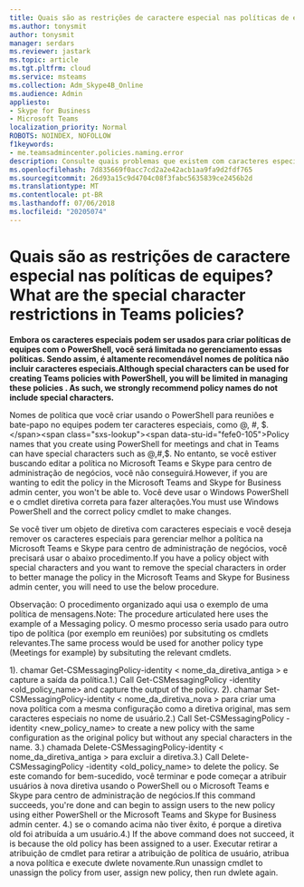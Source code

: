 ```yaml
---
title: Quais são as restrições de caractere especial nas políticas de equipes?
ms.author: tonysmit
author: tonysmit
manager: serdars
ms.reviewer: jastark
ms.topic: article
ms.tgt.pltfrm: cloud
ms.service: msteams
ms.collection: Adm_Skype4B_Online
ms.audience: Admin
appliesto:
- Skype for Business
- Microsoft Teams
localization_priority: Normal
ROBOTS: NOINDEX, NOFOLLOW
f1keywords:
- me.teamsadmincenter.policies.naming.error
description: Consulte quais problemas que existem com caracteres especiais nos nomes de políticas e o que você pode fazer para corrigi-lo.
ms.openlocfilehash: 7d835669f0acc7cd2a2e42acb1aa9fa9d2fdf765
ms.sourcegitcommit: 26d93a15c9d4704c08f3fabc5635839ce2456b2d
ms.translationtype: MT
ms.contentlocale: pt-BR
ms.lasthandoff: 07/06/2018
ms.locfileid: "20205074"
---
```

# <a name="what-are-the-special-character-restrictions-in-teams-policies"></a><span data-ttu-id="fefe0-103">Quais são as restrições de caractere especial nas políticas de equipes?</span><span class="sxs-lookup"><span data-stu-id="fefe0-103">What are the special character restrictions in Teams policies?</span></span>

<span data-ttu-id="fefe0-104">**Embora os caracteres especiais podem ser usados para criar políticas de equipes com o PowerShell, você será limitada no gerenciamento essas políticas.  Sendo assim, é altamente recomendável nomes de política não incluir caracteres especiais.**</span><span class="sxs-lookup"><span data-stu-id="fefe0-104">**Although special characters can be used for creating Teams policies with PowerShell, you will be limited in managing these policies .  As such, we strongly recommend policy names do not include special characters.**</span></span>

<span data-ttu-id="fefe0-105">Nomes de política que você criar usando o PowerShell para reuniões e bate-papo no equipes podem ter caracteres especiais, como @, #, $.</span><span class="sxs-lookup"><span data-stu-id="fefe0-105">Policy names that you create using PowerShell for meetings and chat in Teams can have special characters such as @,#,$.</span></span> <span data-ttu-id="fefe0-106">No entanto, se você estiver buscando editar a política no Microsoft Teams e Skype para centro de administração de negócios, você não conseguirá.</span><span class="sxs-lookup"><span data-stu-id="fefe0-106">However, if you are wanting to edit the policy in the Microsoft Teams and Skype for Business admin center, you won't be able to.</span></span> <span data-ttu-id="fefe0-107">Você deve usar o Windows PowerShell e o cmdlet diretiva correta para fazer alterações.</span><span class="sxs-lookup"><span data-stu-id="fefe0-107">You must use Windows PowerShell and the correct policy cmdlet to make changes.</span></span>

<span data-ttu-id="fefe0-108">Se você tiver um objeto de diretiva com caracteres especiais e você deseja remover os caracteres especiais para gerenciar melhor a política na Microsoft Teams e Skype para centro de administração de negócios, você precisará usar o abaixo procedimento.</span><span class="sxs-lookup"><span data-stu-id="fefe0-108">If you have a policy object with special characters and you want to remove the special characters in order to better manage the policy in the Microsoft Teams and Skype for Business admin center, you will need to use the below procedure.</span></span> 

<span data-ttu-id="fefe0-109">Observação: O procedimento organizado aqui usa o exemplo de uma política de mensagens.</span><span class="sxs-lookup"><span data-stu-id="fefe0-109">Note: The procedure articulated here uses the example of a Messaging policy.</span></span>  <span data-ttu-id="fefe0-110">O mesmo processo seria usado para outro tipo de política (por exemplo em reuniões) por subsituting os cmdlets relevantes.</span><span class="sxs-lookup"><span data-stu-id="fefe0-110">The same process would be used for another policy type (Meetings for example) by subsituting the relevant cmdlets.</span></span> 

<span data-ttu-id="fefe0-111">1). chamar Get-CSMessagingPolicy-identity < nome_da_diretiva_antiga > e capture a saída da política.</span><span class="sxs-lookup"><span data-stu-id="fefe0-111">1.) Call Get-CSMessagingPolicy -identity <old_policy_name> and capture the output of the policy.</span></span>
<span data-ttu-id="fefe0-112">2). chamar Set-CSMessagingPolicy-identity < nome_da_diretiva_nova > para criar uma nova política com a mesma configuração como a diretiva original, mas sem caracteres especiais no nome de usuário.</span><span class="sxs-lookup"><span data-stu-id="fefe0-112">2.) Call Set-CSMessagingPolicy -identity <new_policy_name> to create a new policy with the same configuration as the original policy but without any special characters in the name.</span></span>
<span data-ttu-id="fefe0-113">3.) chamada Delete-CSMessagingPolicy-identity < nome_da_diretiva_antiga > para excluir a diretiva.</span><span class="sxs-lookup"><span data-stu-id="fefe0-113">3.) Call Delete-CSMessagingPolicy -identity <old_policy_name> to delete the policy.</span></span>  <span data-ttu-id="fefe0-114">Se este comando for bem-sucedido, você terminar e pode começar a atribuir usuários à nova diretiva usando o PowerShell ou o Microsoft Teams e Skype para centro de administração de negócios.</span><span class="sxs-lookup"><span data-stu-id="fefe0-114">If this command succeeds, you're done and can begin to assign users to the new policy using either PowerShell or the Microsoft Teams and Skype for Business admin center.</span></span>
<span data-ttu-id="fefe0-115">4.) se o comando acima não tiver êxito, é porque a diretiva old foi atribuída a um usuário.</span><span class="sxs-lookup"><span data-stu-id="fefe0-115">4.) If the above command does not succeed, it is because the old policy has been assigned to a user.</span></span>  <span data-ttu-id="fefe0-116">Executar retirar a atribuição de cmdlet para retirar a atribuição de política de usuário, atribua a nova política e execute dwlete novamente.</span><span class="sxs-lookup"><span data-stu-id="fefe0-116">Run unassign cmdlet to unassign the policy from user, assign new policy, then run dwlete again.</span></span>


